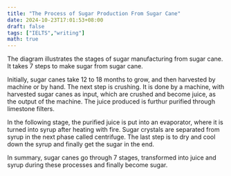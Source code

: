 ```yaml
---
title: "The Process of Sugar Production From Sugar Cane"
date: 2024-10-23T17:01:53+08:00
draft: false
tags: ["IELTS","writing"]
math: true
---
```


The diagram illustrates the stages of sugar manufacturing from sugar cane. It takes 7 steps to make sugar from sugar cane.

Initially, sugar canes take 12 to 18 months to grow, and then harvested by machine or by hand. The next step is crushing. It is done by a machine, with harvested sugar canes as input, which are crushed and become juice, as the output of the machine. The juice produced is furthur purified through limestone filters.

In the following stage, the purified juice is put into an evaporator, where it is turned into syrup after heating with fire. Sugar crystals are separated from syrup in the next phase called centrifuge. The last step is to dry and cool down the syrup and finally get the sugar in the end.

In summary, sugar canes go through 7 stages, transformed into juice and syrup during these processes and finally become sugar.
